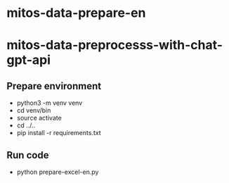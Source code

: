 # mitos-data-prepare-en

# mitos-data-preprocesss-with-chat-gpt-api

## Prepare environment
- python3 -m venv venv
- cd venv/bin
- source activate
- cd ../..
- pip install -r requirements.txt

## Run code
- python prepare-excel-en.py 